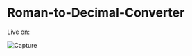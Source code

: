 # Roman-to-Decimal-Converter

Live on: 

![Capture](https://user-images.githubusercontent.com/32937795/144406211-4bfb8b3e-0816-4baf-9d1d-c1681b577db9.PNG)
